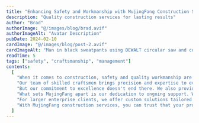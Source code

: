 ```yaml
---
title: "Enhancing Safety and Workmanship with MujingFang Construction Services"
description: "Quality construction services for lasting results"
author: "Brad"
authorImage: "@/images/blog/brad.avif"
authorImageAlt: "Avatar Description"
pubDate: 2024-02-10
cardImage: "@/images/blog/post-2.avif"
cardImageAlt: "Man in black sweatpants using DEWALT circular saw and cutting a wood plank"
readTime: 5
tags: ["safety", "craftsmanship", "management"]
contents:
  [
    "When it comes to construction, safety and quality workmanship are non-negotiable. At MujingFang, we're proud to offer a range of construction services that prioritize both, ensuring your projects are built to last.",
    "Our team of skilled craftsmen brings precision and expertise to every job, from minor installations to large-scale structural work. With top-quality tools and materials from our extensive inventory, we guarantee the highest standards of safety and craftsmanship on every project.",
    "But our commitment to excellence doesn't end there. We also provide thorough project management services to keep your build on track and within budget. From workflow coordination to stakeholder communication, MujingFang handles the complexities so you can focus on your vision.",
    "What sets MujingFang apart is our dedication to ongoing support. We don't just finish the job and walk away—we're here for the long haul. Our maintenance services ensure that your construction remains in optimal condition, providing peace of mind for years to come.",
    "For larger enterprise clients, we offer custom solutions tailored to your unique challenges. By understanding your specific needs, we engineer strategies aimed at maximizing efficiency and driving your business forward.",
    "With MujingFang construction services, you can trust that your projects are in good hands. Experience the difference today and see why so many clients choose MujingFang for their construction needs.",
  ]
---
```

